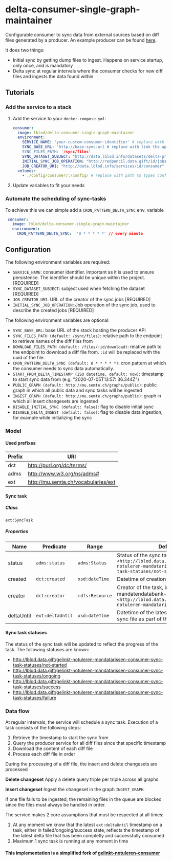 # delta-consumer-single-graph-maintainer

Configurable consumer to sync data from external sources based on diff files generated by a producer. An example
producer can be found [here](http://github.com/lblod/mandatendatabank-mandatarissen-producer).

It does two things:
- Initial sync by getting dump files to ingest. Happens on service startup, only once, and is mandatory
- Delta sync at regular intervals where the consumer checks for new diff files and ingests the data
  found within

## Tutorials

### Add the service to a stack

1) Add the service to your `docker-compose.yml`:

    ```yaml
    consumer:
      image: lblod/delta-consumer-single-graph-maintainer
      environment:
        SERVICE_NAME: 'your-custom-consumer-identifier' # replace with the desired consumer identifier
        SYNC_BASE_URL: 'http://base-sync-url # replace with link the application hosting the producer server
        SYNC_FILES_PATH: '/sync/files'
        SYNC_DATASET_SUBJECT: "http://data.lblod.info/datasets/delta-producer/dumps/CacheGraphDump"
        INITIAL_SYNC_JOB_OPERATION: "http://redpencil.data.gift/id/jobs/concept/JobOperation/deltas/consumer/initialSync"
        JOB_CREATOR_URI: "http://data.lblod.info/services/id/consumer"
      volumes:
        - ./config/consumer/:/config/ # replace with path to types configuration
    ```

2) Update variables to fit your needs

### Automate the scheduling of sync-tasks

To achieve this we can simple add a `CRON_PATTERN_DELTA_SYNC` env. variable

```yaml
 consumer:
   image: lblod/delta-consumer-single-graph-maintainer
   environment:
     CRON_PATTERN_DELTA_SYNC:  '0 * * * * *' // every minute
```

## Configuration

The following environment variables are required:

- `SERVICE_NAME`: consumer identifier. important as it is used to ensure persistence. The identifier should be unique within the project. [REQUIRED]
- `SYNC_DATASET_SUBJECT`: subject used when fetching the dataset [REQUIRED]
- `JOB_CREATOR_URI`: URL of the creator of the sync jobs [REQUIRED]
- `INITIAL_SYNC_JOB_OPERATION`: Job operation of the sync job, used to describe the created jobs [REQUIRED]

The following environment variables are optional:

- `SYNC_BASE_URL`: base URL of the stack hosting the producer API
- `SYNC_FILES_PATH (default: /sync/files)`: relative path to the endpoint to retrieve names of the diff files from
- `DOWNLOAD_FILES_PATH (default: /files/:id/download)`: relative path to the endpoint to download a diff file
  from. `:id` will be replaced with the uuid of the file.
- `CRON_PATTERN_DELTA_SYNC (default: 0 * * * * *)`: cron pattern at which the consumer needs to sync data automatically.
- `START_FROM_DELTA_TIMESTAMP (ISO datetime, default: now)`: timestamp to start sync data from (e.g. "2020-07-05T13:57:
  36.344Z")
- `PUBLIC_GRAPH (default: http://mu.semte.ch/graphs/public)`: public graph in which all public data and sync tasks will
  be ingested
- `INGEST_GRAPH (default: http://mu.semte.ch/graphs/public)`: graph in which all insert changesets are ingested
- `DISABLE_INITIAL_SYNC (default: false)`: flag to disable initial sync
- `DISABLE_DELTA_INGEST (default: false)`: flag to disable data ingestion, for example while initializing the sync

### Model

#### Used prefixes

| Prefix | URI                                                       |
|--------|-----------------------------------------------------------|
| dct    | http://purl.org/dc/terms/                                 |
| adms   | http://www.w3.org/ns/adms#                                |
| ext    | http://mu.semte.ch/vocabularies/ext                       |

#### Sync task

##### Class

`ext:SyncTask`

##### Properties

| Name       | Predicate        | Range           | Definition                                                                                                                                   |
|------------|------------------|-----------------|----------------------------------------------------------------------------------------------------------------------------------------------|
| status     | `adms:status`    | `adms:Status`   | Status of the sync task, initially set to `<http://lblod.data.gift/gelinkt-notuleren-mandatarissen-consumer-sync-task-statuses/not-started>` |
| created    | `dct:created`    | `xsd:dateTime`  | Datetime of creation of the task                                                                                                             |
| creator    | `dct:creator`    | `rdfs:Resource` | Creator of the task, in this case the mandatendatabank-consumer `<http://lblod.data.gift/services/gelinkt-notuleren-mandatarissen-consumer>` |
| deltaUntil | `ext:deltaUntil` | `xsd:dateTime`  | Datetime of the latest successfully ingested sync file as part of the task execution                                                         |

#### Sync task statuses

The status of the sync task will be updated to reflect the progress of the task. The following statuses are known:

* http://lblod.data.gift/gelinkt-notuleren-mandatarissen-consumer-sync-task-statuses/not-started
* http://lblod.data.gift/gelinkt-notuleren-mandatarissen-consumer-sync-task-statuses/ongoing
* http://lblod.data.gift/gelinkt-notuleren-mandatarissen-consumer-sync-task-statuses/success
* http://lblod.data.gift/gelinkt-notuleren-mandatarissen-consumer-sync-task-statuses/failure

### Data flow

At regular intervals, the service will schedule a sync task. Execution of a task consists of the following steps:

1. Retrieve the timestamp to start the sync from
2. Query the producer service for all diff files since that specific timestamp
3. Download the content of each diff file
4. Process each diff file in order

During the processing of a diff file, the insert and delete changesets are processed

**Delete changeset**
Apply a delete query triple per triple across all graphs

**Insert changeset**
Ingest the changeset in the graph `INGEST_GRAPH`.


If one file fails to be ingested, the remaining files in the queue are blocked since the files must always be handled in
order.

The service makes 2 core assumptions that must be respected at all times:

1. At any moment we know that the latest `ext:deltaUntil` timestamp on a task, either in failed/ongoing/success state,
   reflects the timestamp of the latest delta file that has been completly and successfully consumed
2. Maximum 1 sync task is running at any moment in time

#### This implementation is a simplified fork of [gelinkt-notuleren-consumer](https://github.com/lblod/gelinkt-notuleren-consumer)
